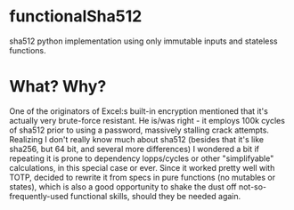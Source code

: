 # functionalSha512
sha512 python implementation using only immutable inputs and stateless functions.

# What? Why?
One of the originators of Excel:s built-in encryption mentioned that it's actually very brute-force resistant. He is/was right - it employs 100k cycles of sha512 prior to using a password, massively stalling crack attempts. Realizing I don't really know much about sha512 (besides that it's like sha256, but 64 bit, and several more differences) I wondered a bit if repeating it is prone to dependency lopps/cycles or other "simplifyable" calculations, in this special case or ever. Since it worked pretty well with TOTP, decided to rewrite it from specs in pure functions (no mutables or states), which is also a good opportunity to shake the dust off not-so-frequently-used functional skills, should they be needed again.
